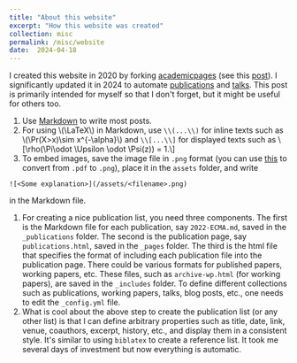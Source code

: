```yaml
---
title: "About this website"
excerpt: "How this website was created"
collection: misc
permalink: /misc/website
date:  2024-04-18
---
```


I created this website in 2020 by forking [academicpages](https://academicpages.github.io/) (see this [post](/posts/2020/08/blog-post-1/)). I significantly updated it in 2024 to automate [publications](/publications/) and [talks](/talks/). This post is primarily intended for myself so that I don't forget, but it might be useful for others too.

1. Use [Markdown](https://www.markdownguide.org/) to write most posts.
1. For using \\(\LaTeX\\) in Markdown, use `\\(...\\)` for inline texts such as \\(\Pr(X>x)\sim x^{-\alpha}\\) and `\\[...\\]` for displayed texts such as
\\[\rho(\Pi\odot \Upsilon \odot \Psi(z)) = 1.\\]
1. To embed images, save the image file in `.png` format (you can use [this](https://pdf2png.com/) to convert from `.pdf` to `.png`), place it in the `assets` folder, and write
````
![<Some explanation>](/assets/<filename>.png)
````
in the Markdown file.
1. For creating a nice publication list, you need three components. The first is the Markdown file for each publication, say `2022-ECMA.md`, saved in the `_publications` folder. The second is the publication page, say `publications.html`, saved in the `_pages` folder. The third is the html file that specifies the format of including each publication file into the publication page. There could be various formats for published papers, working papers, etc. These files, such as `archive-wp.html` (for working papers), are saved in the `_includes` folder. To define different collections such as publications, working papers, talks, blog posts, etc., one needs to edit the `_config.yml` file.
1. What is cool about the above step to create the publication list (or any other list) is that I can define arbitrary properties such as title, date, link, venue, coauthors, excerpt, history, etc., and display them in a consistent style. It's similar to using `biblatex` to create a reference list. It took me several days of investment but now everything is automatic.